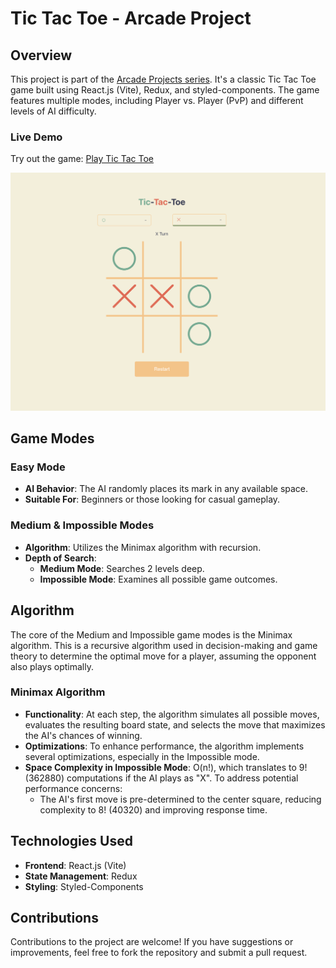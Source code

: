 # Tic Tac Toe - Arcade Project
## Overview

This project is part of the [Arcade Projects series](https://hugo-coding.com/projects?category=game). It's a classic Tic Tac Toe game built using React.js (Vite), Redux, and styled-components. The game features multiple modes, including Player vs. Player (PvP) and different levels of AI difficulty.

### Live Demo

Try out the game: [Play Tic Tac Toe](https://arcade-tic-tac-toe.vercel.app/)

![screenshot](https://github.com/clonglam/Tic-Tac-Toe/blob/main/public/screenshot.png)

## Game Modes

### Easy Mode

- **AI Behavior**: The AI randomly places its mark in any available space.
- **Suitable For**: Beginners or those looking for casual gameplay.

### Medium & Impossible Modes

- **Algorithm**: Utilizes the Minimax algorithm with recursion.
- **Depth of Search**:
  - **Medium Mode**: Searches 2 levels deep.
  - **Impossible Mode**: Examines all possible game outcomes.

## Algorithm

The core of the Medium and Impossible game modes is the Minimax algorithm. This is a recursive algorithm used in decision-making and game theory to determine the optimal move for a player, assuming the opponent also plays optimally.

### Minimax Algorithm

- **Functionality**: At each step, the algorithm simulates all possible moves, evaluates the resulting board state, and selects the move that maximizes the AI's chances of winning.
- **Optimizations**: To enhance performance, the algorithm implements several optimizations, especially in the Impossible mode.
- **Space Complexity in Impossible Mode**: O(n!), which translates to 9! (362880) computations if the AI plays as "X". To address potential performance concerns:
  - The AI's first move is pre-determined to the center square, reducing complexity to 8! (40320) and improving response time.

## Technologies Used

- **Frontend**: React.js (Vite)
- **State Management**: Redux
- **Styling**: Styled-Components

## Contributions

Contributions to the project are welcome! If you have suggestions or improvements, feel free to fork the repository and submit a pull request.
